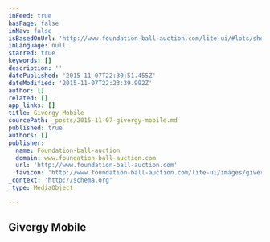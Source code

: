```yaml
---
inFeed: true
hasPage: false
inNav: false
isBasedOnUrl: 'http://www.foundation-ball-auction.com/lite-ui/#lots/show/13'
inLanguage: null
starred: true
keywords: []
description: ''
datePublished: '2015-11-07T22:30:51.455Z'
dateModified: '2015-11-07T22:23:39.992Z'
author: []
related: []
app_links: []
title: Givergy Mobile
sourcePath: _posts/2015-11-07-givergy-mobile.md
published: true
authors: []
publisher:
  name: Foundation-ball-auction
  domain: www.foundation-ball-auction.com
  url: 'http://www.foundation-ball-auction.com'
  favicon: 'http://www.foundation-ball-auction.com/lite-ui/images/givergy-favicon.ico'
_context: 'http://schema.org'
_type: MediaObject

---
```

<article style=""><h1>Givergy Mobile</h1></article>